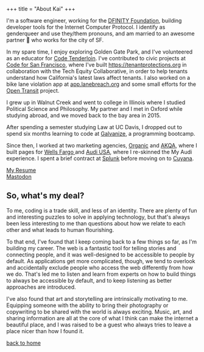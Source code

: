 +++
title = "About Kai"
+++

I'm a software engineer, working for the
<a href="https://dfinity.org">DFINITY Foundation</a>, building developer tools for the Internet Computer Protocol. I identify as
genderqueer and use they/them pronouns, and am married to an awesome
partner 🥰 who works for the city of SF.

In my spare time, I enjoy exploring Golden Gate Park, and I've volunteered
as an educator for
<a href="https://www.codetenderloin.org/">Code Tenderloin</a>. I've
contributed to civic projects at
<a href="https://codeforsanfrancisco.org/">Code for San Francisco</a>,
where I've built
<a href="https://tenantprotections.org">
https://tenantprotections.org
</a>
in collaboration with the Tech Equity Collaborative, in order to help
tenants understand how California's latest laws affect tenants. I also
worked on a bike lane violation app at
<a href="https://app.lanebreach.org">app.lanebreach.org</a> and some
small efforts for the
<a href="https://muni.opentransit.city/">Open Transit</a> project.

I grew up in Walnut Creek and went to college in Illinois where I
studied Political Science and Philosophy. My partner and I met in Oxford
while studying abroad, and we moved back to the bay area in 2015.

After spending a semester studying Law at UC Davis, I dropped out to
spend six months learning to code at
<a href="https://www.galvanize.com/">Galvanize</a>, a programming
bootcamp.

Since then, I worked at two marketing agencies,
<a href="https://www.organic.com/home">Organic</a> and
<a href="https://www.akqa.com/">AKQA</a>, where I built pages for
<a href="https://welcome.wf.com/get-college-ready-tracker">
Wells Fargo
</a>
and <a href="https://www.audiusa.com/myaudi">Audi USA</a>, where I
re-skinned the My Audi experience. I spent a brief contract at
<a href="https://www.splunk.com/">Splunk</a> before moving on to
<a href="https://www.cuyana.com">Cuyana</a>.

<a href="https://docs.google.com/document/d/17bodJJkgD76tYKhIOg-cEJlXrRGoOWpcKzUobClP5y8/edit?usp=sharing">
  My Resume
</a>
<br />
<a rel="me" href="https://sfba.social/@kaipeacock">
  Mastodon
</a>

## So, what's my deal?

To me, coding is a trade skill, and less of an identity. There are plenty of fun and interesting puzzles to solve in applying technology, but that's always been less interesting to me than questions about how we relate to each other and what leads to human flourishing.

To that end, I've found that I keep coming back to a few things so far, as I'm building my career. The web is a fantastic tool for telling stories and connecting people, and it was well-designed to be accessible to people by default. As applications get more complicated, though, we tend to overlook and accidentally exclude people who access the web differently from how we do. That's led me to listen and learn from experts on how to build things to always be accessible by default, and to keep listening as better approaches are introduced.

I've also found that art and storytelling are intrinsically motivating to me. Equipping someone with the ability to bring their photography or copywriting to be shared with the world is always exciting. Music, art, and sharing information are all at the core of what I think can make the internet a beautiful place, and I was raised to be a guest who always tries to leave a place nicer than how I found it.

[back to home](/)
